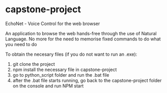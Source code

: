 # capstone-project

EchoNet - Voice Control for the web browser

An application to browse the web hands-free through the use of Natural Language. No more for the need to memorise fixed commands to do what you need to do

To obtain the necesary files (if you do not want to run an .exe):
1) git clone the project
2) npm install the necessary file in capstone-project
3) go to python_script folder and run the .bat file
4) after the .bat file starts running, go back to the capstone-project folder on the console and run NPM start
